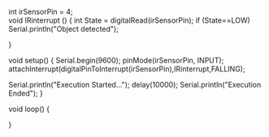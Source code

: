 int irSensorPin = 4;    
void IRinterrupt () {
  int State = digitalRead(irSensorPin);
  if (State==LOW)
   Serial.println("Object detected");
   

}

void setup() {
  Serial.begin(9600);
  pinMode(irSensorPin, INPUT);
  attachInterrupt(digitalPinToInterrupt(irSensorPin),IRinterrupt,FALLING);
  
  Serial.println("Execution Started...");
  delay(10000);
  Serial.println("Execution Ended");
}

void loop() {


  
}

